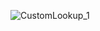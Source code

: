 ![CustomLookup_1](https://user-images.githubusercontent.com/27880689/178157716-ed42b9fa-09f1-430a-878b-174171e10ae9.png)

